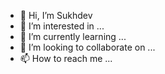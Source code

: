 - 👋 Hi, I’m Sukhdev
- 👀 I’m interested in ...
- 🌱 I’m currently learning ...
- 💞️ I’m looking to collaborate on ...
- 📫 How to reach me ...

<!---
Sukhdev is a ✨ special ✨ repository because its `README.md` (this file) appears on your GitHub profile.
You can click the Preview link to take a look at your changes.
--->
